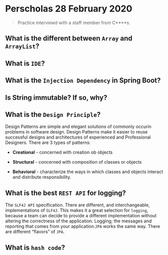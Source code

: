 # Perscholas 28 February 2020

> Practice interviewd with a staff member from C****s.

## What is the different between `Array` and `ArrayList`?

## What is `IDE`?

## What is the `Injection Dependency` in Spring Boot?

## Is String immutable? If so, why?

## What is the `Design Principle`?

Design Patterns are simple and elegant solutions of commonly occurin problems in software design. Design Patterns make it easier to reuse successful designs and architectures of experienced and Professional Designers. There are 3 types of patterns:

* __Creational__ - concerned with creation ob objects

* __Structural__ - concerned with composition of classes or objects

* __Behavioral__ - characterize the ways in which classes and objects interact and distribute responsibility.


## What is the best `REST API` for logging?

The `SLF4J API` specification. There are different, and interchangeable, implementations of `SLF4J`. This makes it a great selection for `logging`, because a team can decide to provide a different implementation without altering the correctness of the application. Logging; the messages and reporting that comes from your application.`JPA` works the same way. There are different “flavors” of `JPA`.

## What is `hash code`?
